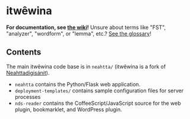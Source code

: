 itwêwina
========

**For documentation, see [the wiki](https://github.com/UAlbertaALTLab/itwewina/wiki)!**
Unsure about terms like "FST", "analyzer", "wordform", or "lemma", etc.?
[See the glossary](https://github.com/UAlbertaALTLab/itwewina/wiki/Glossary)!

Contents
--------

The main itwêwina code base is in `neahtta/` (itwêwina is a fork of [Neahttadigisánit](https://sanit.oahpa.no/nob/sme/)).

 * `neahtta` contains the Python/Flask web application.
 * `deployment-templates/` contains sample configuration files for server processes
 * `nds-reader` contains the CoffeeScript/JavaScript source for the web
   plugin, bookmarklet, and WordPress plugin.

